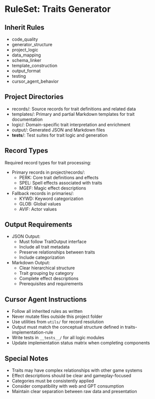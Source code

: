 # RuleSet: Traits Generator

## Inherit Rules
- code_quality
- generator_structure
- project_logic
- data_mapping
- schema_linker
- template_construction
- output_format
- testing
- cursor_agent_behavior

## Project Directories
- records/: Source records for trait definitions and related data
- templates/: Primary and partial Markdown templates for trait documentation
- logic/: Domain-specific trait interpretation and enrichment
- output/: Generated JSON and Markdown files
- __tests__/: Test suites for trait logic and generation

## Record Types
Required record types for trait processing:
- Primary records in project/records/:
  - PERK: Core trait definitions and effects
  - SPEL: Spell effects associated with traits
  - MGEF: Magic effect descriptions
- Fallback records in primaries/:
  - KYWD: Keyword categorization
  - GLOB: Global values
  - AVIF: Actor values

## Output Requirements
- JSON Output:
  - Must follow TraitOutput interface
  - Include all trait metadata
  - Preserve relationships between traits
  - Include categorization
- Markdown Output:
  - Clear hierarchical structure
  - Trait grouping by category
  - Complete effect descriptions
  - Prerequisites and requirements

## Cursor Agent Instructions
- Follow all inherited rules as written
- Never mutate files outside this project folder
- Use utilities from `utils/` for record resolution
- Output must match the conceptual structure defined in traits-implementation-rule
- Write tests in `__tests__/` for all logic modules
- Update implementation status matrix when completing components

## Special Notes
- Traits may have complex relationships with other game systems
- Effect descriptions should be clear and gameplay-focused
- Categories must be consistently applied
- Consider compatibility with web and GPT consumption
- Maintain clear separation between raw data and presentation 